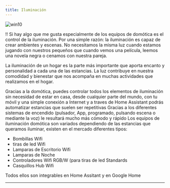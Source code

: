 ```yaml
---
title: Iluminación
---
```


![win10](image://os-compat.png)


!! Si hay algo que me gusta especialmente de los equipos de domótica es el control de la iluminación. Por una simple razón: la iluminación es capaz de crear ambientes y escenas. No necesitamos la misma luz cuando estamos jugando con nuestros pequeños que cuando vemos una película, leemos una novela negra o cenamos con nuestra pareja.

La iluminación de un hogar es la parte más importante que aporta encanto y personalidad a cada una de las estancias. La luz contribuye en nuestra comodidad y bienestar que nos acompaña en muchas actividades que realizamos en el hogar.

Gracias a la domótica, puedes controlar todos los elementos de iluminación sin necesidad de estar en casa, desde cualquier parte del mundo, con tu móvil y una simple conexión a Internet y a traves de Home Assistant podrás automatizar estancias que suelen ser repetitivas
Gracias a los diferentes sistemas de encendido (pulsador, App, programado, pulsando escena o mediante la voz) le resultará mucho más cómodo  y rápido
Los equipos de iluminación domótica son variados dependiendo de las estancias que queramos iluminar, existen en el mercado diferentes tipos:


- Bombillas Wifi
- tiras de led Wifi
- Lamparas de Escritorio Wifi
- Lamparas de Noche
- Controladores Wifi RGB/W (para tiras de led Standards
- Casquillos Hub Wifi


Todos ellos son integrables en Home Assitant y en Google Home

---
